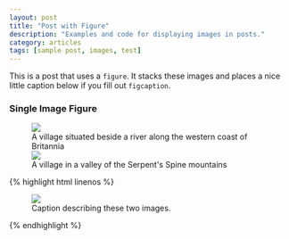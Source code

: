 ```yaml
---
layout: post
title: "Post with Figure"
description: "Examples and code for displaying images in posts."
category: articles
tags: [sample post, images, test]
---
```


This is a post that uses a `figure`. It stacks these images and places a nice little caption below if you fill out `figcaption`.

### Single Image Figure

<figure>
	<img src="{{ site.url }}/images/river-village.jpg">
	<figcaption>A village situated beside a river along the western coast of Britannia</figcaption>
	<img src="{{ site.url }}/images/valley-village.jpg">
	<figcaption>A village in a valley of the Serpent's Spine mountains</figcaption>
</figure>

{% highlight html linenos %}
<figure>
	<img src="/images/image-filename-1.jpg">
	<figcaption>Caption describing these two images.</figcaption>
</figure>
{% endhighlight %}
